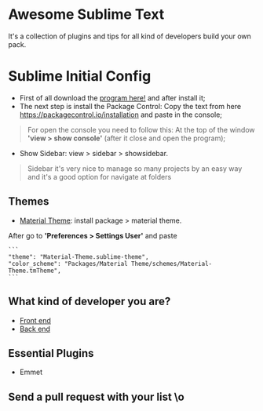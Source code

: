 # Awesome Sublime Text
It's a collection of plugins and tips for all kind of developers build your own pack.

# Sublime Initial Config
* First of all download the [program here!](https://www.sublimetext.com/3) and after install it;
* The next step is install the Package Control: Copy the text from here <https://packagecontrol.io/installation> and paste in the console;
> For open the console you need to follow this: At the top of the window **'view > show console'** (after it close and open the program);
* Show Sidebar: view > sidebar > showsidebar.
> Sidebar it's very nice to manage so many projects by an easy way and it's a good option for navigate at folders

## Themes

* [Material Theme](https://github.com/equinusocio/material-theme): install package > material theme.

After go to **'Preferences > Settings User'** and paste 

    ```
    "theme": "Material-Theme.sublime-theme",
    "color_scheme": "Packages/Material Theme/schemes/Material-Theme.tmTheme",
    ```


## What kind of developer you are?

- [Front  end](front-end.md)
- [Back  end](back-end.md)

## Essential Plugins
* Emmet

## Send a pull request with your list \o
